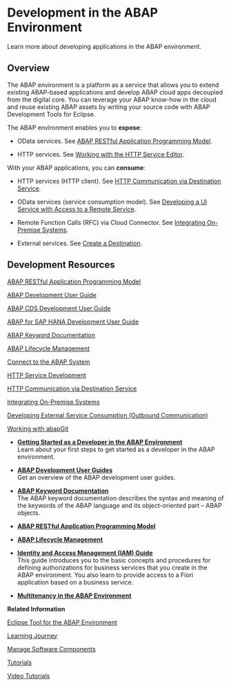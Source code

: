 <!-- loio31367ef6c3e947059e0d7c1cbfcaae93 -->

# Development in the ABAP Environment

Learn more about developing applications in the ABAP environment.



## Overview

The ABAP environment is a platform as a service that allows you to extend existing ABAP-based applications and develop ABAP cloud apps decoupled from the digital core. You can leverage your ABAP know-how in the cloud and reuse existing ABAP assets by writing your source code with ABAP Development Tools for Eclipse.

The ABAP environment enables you to **expose**:

-   OData services. See [ABAP RESTful Application Programming Model](https://help.sap.com/viewer/923180ddb98240829d935862025004d6/Cloud/en-US/289477a81eec4d4e84c0302fb6835035.html).

-   HTTP services. See [Working with the HTTP Service Editor](https://help.sap.com/viewer/5371047f1273405bb46725a417f95433/Cloud/en-US/494a02697388437aa71067dd95b2c561.html).

With your ABAP applications, you can **consume**:

-   HTTP services \(HTTP client\). See [HTTP Communication via Destination Service](HTTP_Communication_via_Destination_Service_dee3a93.md).

-   OData services \(service consumption model\). See [Developing a UI Service with Access to a Remote Service](https://help.sap.com/viewer/923180ddb98240829d935862025004d6/Cloud/en-US/f4969e551d3049c59715210cbeb4ef56.html).
-   Remote Function Calls \(RFC\) via Cloud Connector. See [Integrating On-Premise Systems](Integrating_On-Premise_Systems_c95327f.md).
-   External services. See [Create a Destination](Create_a_Destination_3fa7934.md).



<a name="loio31367ef6c3e947059e0d7c1cbfcaae93__section_qlm_pls_n2b"/>

## Development Resources

[ABAP RESTful Application Programming Model](https://help.sap.com/viewer/923180ddb98240829d935862025004d6/Cloud/en-US/289477a81eec4d4e84c0302fb6835035.html)

[ABAP Development User Guide](https://help.sap.com/viewer/5371047f1273405bb46725a417f95433/Cloud/en-US/4b190c90ceba4d02a99e0a2286b89358.html)

[ABAP CDS Development User Guide](https://help.sap.com/viewer/f859579898c7494dbe2449bb7f278dcc/Cloud/en-US/4ed1f2e06e391014adc9fffe4e204223.html)

[ABAP for SAP HANA Development User Guide](https://help.sap.com/viewer/090a7cb96c1f45428741601c5c520be8/Cloud/en-US/34dfb3083df34453beb5eb8ade7bd4ed.html)

[ABAP Keyword Documentation](ABAP_Keyword_Documentation_1632c79.md)

[ABAP Lifecycle Management](ABAP_Lifecycle_Management_5c7b17d.md)

[Connect to the ABAP System](Connect_to_the_ABAP_System_7379dbd.md)

[HTTP Service Development](HTTP_Service_Development_77c269b.md)

[HTTP Communication via Destination Service](HTTP_Communication_via_Destination_Service_dee3a93.md)

[Integrating On-Premise Systems](Integrating_On-Premise_Systems_c95327f.md)

[Developing External Service Consumption \(Outbound Communication\)](Developing_External_Service_Consumption_(Outbound_Communication)_f871712.md)

[Working with abapGit](Working_with_abapGit_d62ed9d.md)

-   **[Getting Started as a Developer in the ABAP Environment](Getting_Started_as_a_Developer_in_the_ABAP_Environment_7bf1d7c.md "Learn about your first steps to get started as a developer in the ABAP
                                environment.")**  
Learn about your first steps to get started as a developer in the ABAP environment.
-   **[ABAP Development User Guides](ABAP_Development_User_Guides_40bae48.md "Get an overview of the ABAP development user guides.")**  
Get an overview of the ABAP development user guides.
-   **[ABAP Keyword Documentation](ABAP_Keyword_Documentation_1632c79.md "The ABAP keyword documentation describes the syntax and meaning of the keywords of the
		ABAP language and its object-oriented part – ABAP objects.")**  
The ABAP keyword documentation describes the syntax and meaning of the keywords of the ABAP language and its object-oriented part – ABAP objects.
-   **[ABAP RESTful Application Programming Model](ABAP_RESTful_Application_Programming_Model_33a301e.md "")**  

-   **[ABAP Lifecycle Management](ABAP_Lifecycle_Management_5c7b17d.md "")**  

-   **[Identity and Access Management \(IAM\) Guide](Identity_and_Access_Management_(IAM)_Guide_5b62901.md "This guide introduces you to the basic concepts and procedures for defining authorizations for business services that you create in the
		ABAP environment. You also learn to provide access to a Fiori application based on a business service.")**  
This guide introduces you to the basic concepts and procedures for defining authorizations for business services that you create in the ABAP environment. You also learn to provide access to a Fiori application based on a business service.
-   **[Multitenancy in the ABAP Environment](Multitenancy_in_the_ABAP_Environment_633cc61.md)**  


**Related Information**  


[Eclipse Tool for the ABAP Environment](https://help.sap.com/viewer/65de2977205c403bbc107264b8eccf4b/Cloud/en-US/54dd7126d5b74efeb7a21f6b0bfe5f1a.html)

[Learning Journey](https://help.sap.com/doc/221f8f84afef43d29ad37ef2af0c4adf/HP_2.0/en-US/49047e7668844d419ccee567923a475e.html)

[Manage Software Components](../50-administration-and-ops/Manage_Software_Components_3dcf76a.md "You can use this app to create, display, pull and delete software components in your ABAP environment landscape.")

[Tutorials](https://developers.sap.com/tutorial-navigator.html?tag=products:technology-platform/sap-cloud-platform/sap-cloud-platform-abap-environment)

[Video Tutorials](https://www.youtube.com/playlist?list=PLkzo92owKnVxWqJSoFLGe1VRkzOs4Ucdr)

